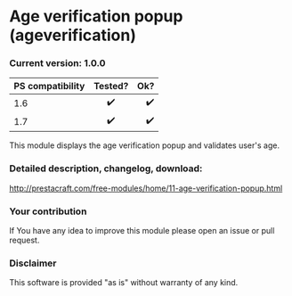 # Age verification popup (ageverification)

### Current version: 1.0.0

| PS compatibility       | Tested?            |    Ok?                |
| ---------------------- |:------------------:| ---------------------:|
| 1.6                    | :heavy_check_mark: |    :heavy_check_mark: |
| 1.7                    | :heavy_check_mark: |   :heavy_check_mark:  |

This module displays the age verification popup and validates user's age.

### Detailed description, changelog, download:
http://prestacraft.com/free-modules/home/11-age-verification-popup.html

### Your contribution
If You have any idea to improve this module please open an issue or pull request.

### Disclaimer
This software is provided "as is" without warranty of any kind.